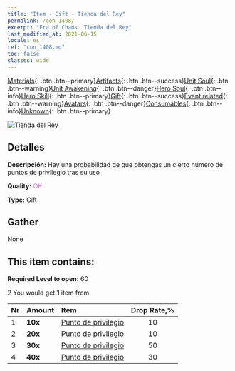 ```yaml
---
title: "Item - Gift - Tienda del Rey"
permalink: /con_1408/
excerpt: "Era of Chaos  Tienda del Rey"
last_modified_at: 2021-06-15
locale: es
ref: "con_1408.md"
toc: false
classes: wide
---
```

 [Materials](/ItemsES/){: .btn .btn--primary}[Artifacts](/ItemsES/Artifacts/){: .btn .btn--success}[Unit Soul](/ItemsES/UnitSoul/){: .btn .btn--warning}[Unit Awakening](/ItemsES/UnitAwakening/){: .btn .btn--danger}[Hero Soul](/ItemsES/HeroSoul/){: .btn .btn--info}[Hero Skill](/ItemsES/HeroSkill/){: .btn .btn--primary}[Gift](/ItemsES/Gift/){: .btn .btn--success}[Event related](/ItemsES/Events/){: .btn .btn--warning}[Avatars](/ItemsES/Avatars/){: .btn .btn--danger}[Consumables](/ItemsES/Consumables/){: .btn .btn--info}[Unknown](/ItemsES/Unknown/){: .btn .btn--primary}

 ![Tienda del Rey](/images/t/i_907022.png)

## Detalles
 **Descripción:** Hay una probabilidad de que obtengas un cierto número de puntos de privilegio tras su uso

 **Quality:** <span style="color: #DA70D6">OK</span>

 **Type:** Gift

## Gather

  None

## This item contains:

 **Required Level to open:** 60

 2 You would get **1** item  from:

  | Nr | Amount |     Item    | Drop Rate,% |
  |:---|:-------|:------------|:---------:|
  | 1 |  **10x** | [Punto de privilegio](/ItemsES/con_820/) | 10 | 
  | 2 |  **20x** | [Punto de privilegio](/ItemsES/con_820/) | 10 | 
  | 3 |  **30x** | [Punto de privilegio](/ItemsES/con_820/) | 50 | 
  | 4 |  **40x** | [Punto de privilegio](/ItemsES/con_820/) | 30 | 

